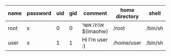 | name | password | uid | gid | comment            | home directory | shell   |
| ---- | -------- | --- | --- | ------------------ | -------------- | ------- |
| root | x        | 0   | 0   | אהיה אשר $(imaohw) | /root          | /bin/sh |
| user | x        | 1   | 1   | Hi I'm user :)     | /home/user     | /bin/sh |
